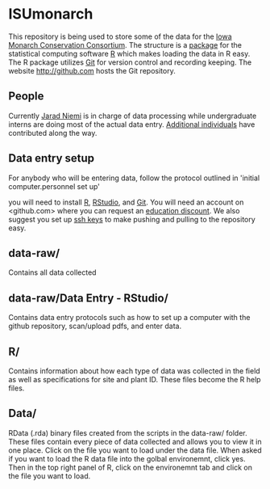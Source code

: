 # ISUmonarch

This repository is being used to store some of the data for the 
[Iowa Monarch Conservation Consortium](https://monarch.ent.iastate.edu/).
The structure is a [package](http://r-pkgs.had.co.nz/) for the statistical 
computing software [R](https://www.r-project.org/) which makes loading the data
in R easy.
The R package utilizes 
[Git](https://git-scm.com/) for version control and recording keeping.
The website <http://github.com> hosts the Git repository.

## People

Currently 
[Jarad Niemi](https://monarch.ent.iastate.edu/people/jarad-niemi)
is in charge of data processing while undergraduate interns are doing most of the actual data entry. 
[Additional individuals](https://github.com/jarad/ISUmonarch/graphs/contributors)
have contributed along the way.

## Data entry setup

For anybody who will be entering data, follow the protocol outlined in 'initial computer.personnel set up'

you will need to install 
[R](https://www.r-project.org/),
[RStudio](https://www.rstudio.com/products/rstudio/#Desktop), and
[Git](https://git-scm.com/downloads).
You will need an account on <github.com> where you can request an 
[education discount](https://education.github.com/).
We also suggest you set up 
[ssh keys](https://www.r-bloggers.com/rstudio-pushing-to-github-with-ssh-authentication/)
to make pushing and pulling to the repository easy. 

## data-raw/

Contains all data collected

## data-raw/Data Entry - RStudio/

Contains data entry protocols such as how to set up a computer with the github 
repository, scan/upload pdfs, and enter data.

## R/

Contains information about how each type of data was collected in the field as 
well as specifications for site and plant ID. 
These files become the R help files.

## Data/

RData (.rda) binary files created from the scripts in the data-raw/ folder.
These files contain every piece of data collected and allows you to view it in 
one place. 
Click on the file you want to load under the data file. 
When asked if you want to load the R data file into the golbal environemnt, 
click yes. Then in the top right panel of R, 
click on the environemnt tab and click on the file you want to load. 
